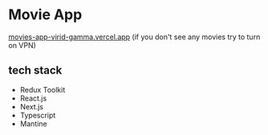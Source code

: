 # Movie App

[movies-app-virid-gamma.vercel.app](movies-app-virid-gamma.vercel.app)
(if you don't see any movies try to turn on VPN)

## tech stack

- Redux Toolkit
- React.js
- Next.js
- Typescript
- Mantine
